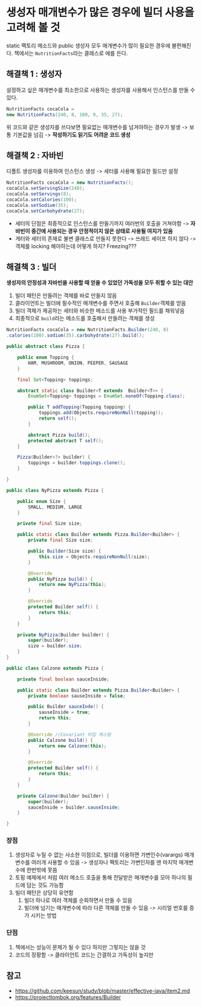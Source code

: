 # 생성자 매개변수가 많은 경우에 빌더 사용을 고려해 볼 것
static 팩토리 메소드와 public 생성자 모두 매개변수가 많이 필요한 경우에 불편해진다. 책에서는 `NutritionFacts`라는 클래스로 에를 든다.

## 해결책 1 : 생성자
설정하고 싶은 매개변수를 최소한으로 사용하는 생성자를 사용해서 인스턴스를 만들 수 있다.
```java
NutritionFacts cocaCola =
new NutritionFacts(240, 8, 100, 0, 35, 27);
```
위 코드와 같은 생성자를 쓰다보면 필요없는 매개변수를 넘겨야하는 경우가 발생 -> 보통 기본값을 넘김
-> **작성하기도 읽기도 어려운 코드 생성**

## 해결책 2 : 자바빈
디폴트 생성자를 이용하여 인스턴스 생성 -> 세터를 사용해 필요한 필드만 설정
```java
NutritionFacts cocaCola = new NutritionFacts();
cocaCola.setServingSize(240);
cocaCola.setServings(8);
cocaCola.setCalories(100);
cocaCola.setSodium(35);
cocaCola.setCarbohydrate(27);
```
* 세터의 단점은 최종적으로 인스턴스를 만들기까지 여러번의 호출을 거쳐야함 -> **자바빈이 중간에 사용되는 경우 안정적이지 않은 상태로 사용될 여지가 있음**
* 게터와 세터의 존재로 불변 클래스로 만들지 못한다 -> 쓰레드 세이프 하지 않다 -> 객체를 locking 해야하는데 어떻게 하지? Freezing???

## 해결책 3 : 빌더
**생성자의 안정성과 자바빈을 사용할 때 얻을 수 있었던 가독성을 모두 취할 수 있는 대안**

1. 빌더 패턴은 만들려는 객체를 바로 만들지 않음 
2. 클라이언트는 빌더에 필수적인 매개변수를 주면서 호출해 `Builder`객체를 얻음
3. 빌더 객체가 제공하는 세터와 비슷한 메소드를 사용 부가적인 필드를 채워넣음
4. 최종적으로 `build`라는 메소드를 호출해서 만들려는 객체를 생성
```java
NutritionFacts cocaCola = new NutritionFacts.Builder(240, 8)
.calories(100).sodium(35).carbohydrate(27).build();
```
```java
public abstract class Pizza {

    public enum Topping {
        HAM, MUSHROOM, ONION, PEEPER, SAUSAGE
    }

    final Set<Topping> toppings;

    abstract static class Builder<T extends  Builder<T>> { 
        EnumSet<Topping> toppings = EnumSet.noneOf(Topping.class);

        public T addTopping(Topping topping) {
            toppings.add(Objects.requireNonNull(topping));
            return self();
        }

        abstract Pizza build(); 
        protected abstract T self(); 
    }

    Pizza(Builder<?> builder) {
        toppings = builder.toppings.clone();
    }

}
```
```java
public class NyPizza extends Pizza {

    public enum Size {
        SMALL, MEDIUM, LARGE
    }

    private final Size size;

    public static class Builder extends Pizza.Builder<Builder> {
        private final Size size;

        public Builder(Size size) {
            this.size = Objects.requireNonNull(size);
        }

        @Override
        public NyPizza build() {
            return new NyPizza(this);
        }

        @Override
        protected Builder self() {
            return this;
        }
    }

    private NyPizza(Builder builder) {
        super(builder);
        size = builder.size;
    }
}
```
```java
public class Calzone extends Pizza {

    private final boolean sauceInside;

    public static class Builder extends Pizza.Builder<Builder> {
        private boolean sauseInside = false;

        public Builder sauceInde() {
            sauseInside = true;
            return this;
        }

        @Override //Covariant 타입 캐스팅
        public Calzone build() {
            return new Calzone(this);
        }

        @Override
        protected Builder self() {
            return this;
        }
    }

    private Calzone(Builder builder) {
        super(builder);
        sauceInside = builder.sauseInside;
    }

}
```
### 장점
1. 생성자로 누릴 수 없는 사소한 이점으로, 빌더를 이용하면 가변인수(varargs) 매개변수를 여러개 사용할 수 있음 -> 생성자나 팩토리는 가변인자를 맨 마지막 매개변수에 한번밖에 못씀
2. 토핑 예제에서 처럼 여러 메소드 호출을 통해 전달받은 매개변수를 모아 하나의 필드에 담는 것도 가능함
3. 빌더 패턴은 상당히 유연함
    1. 빌더 하나로 여러 객체를 순회하면서 만들 수 있음
    2. 빌더에 넘기는 매개변수에 따라 다른 객체를 만들 수 있음 -> 시리얼 번호를 증가 시키는 방법
### 단점
1. 책에서는 성능이 문제가 될 수 있다 하지만 그렇지는 않을 것
2. 코드의 장황함 -> 클라이언트 코드는 간결하고 가독성이 높지만

## 참고
- https://github.com/keesun/study/blob/master/effective-java/item2.md
- https://projectlombok.org/features/Builder